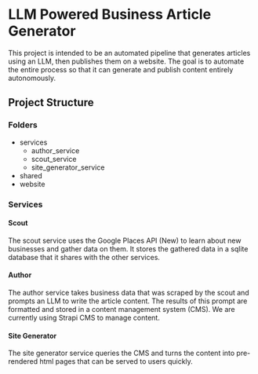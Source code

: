 # LLM Powered Business Article Generator

This project is intended to be an automated pipeline that generates articles using an LLM, then publishes them on a website. The goal is to automate the entire process so that it can generate and publish content entirely autonomously.

## Project Structure

### Folders

- services
  - author_service
  - scout_service
  - site_generator_service
- shared
- website

### Services

#### Scout

The scout service uses the Google Places API (New) to learn about new businesses and gather data on them. It stores the gathered data in a sqlite database that it shares with the other services.

#### Author

The author service takes business data that was scraped by the scout and prompts an LLM to write the article content. The results of this prompt are formatted and stored in a content management system (CMS). We are currently using Strapi CMS to manage content.

#### Site Generator

The site generator service queries the CMS and turns the content into pre-rendered html pages that can be served to users quickly.
